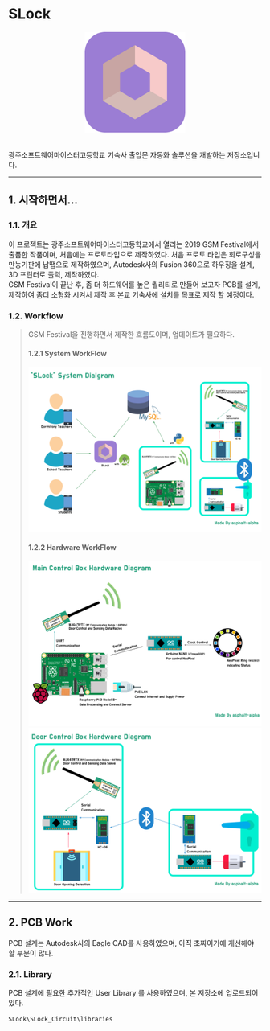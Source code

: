 # SLock
<center><img src="./Logo.png" width="200" height="200"></center><br/>

광주소프트웨어마이스터고등학교 기숙사 출입문 자동화 솔루션을 개발하는 저장소입니다.   

***
## 1. 시작하면서...
### 1.1. 개요
이 프로젝트는 광주소프트웨어마이스터고등학교에서 열리는 2019 GSM Festival에서 출품한 작품이며, 처음에는 프로토타입으로 제작하였다. 처음 프로토 타입은 회로구성을 만능기판에 납땝으로 제작하였으며, Autodesk사의 Fusion 360으로 하우징을 설계, 3D 프린터로 출력, 제작하였다.   
GSM Festival이 끝난 후, 좀 더 하드웨어를 높은 퀄리티로 만들어 보고자 PCB를 설계, 제작하여 좀더 소형화 시켜서 제작 후 본교 기숙사에 설치를 목표로 제작 할 예정이다.

### 1.2. Workflow
> GSM Festival을 진행하면서 제작한 흐름도이며, 업데이트가 필요하다.
> #### 1.2.1 System WorkFlow
> ![system](/WorkFlow/system.jpg)
> #### 1.2.2 Hardware WorkFlow
> ![system](/WorkFlow/main_device.jpg)
> ![system](/WorkFlow/door_controler.jpg)
   
***
## 2. PCB Work
PCB 설계는 Autodesk사의 Eagle CAD를 사용하였으며, 아직 초짜이기에 개선해야 할 부분이 많다.
### 2.1. Library
PCB 설계에 필요한 추가적인 User Library 를 사용하였으며, 본 저장소에 업로드되어 있다.
```
SLock\SLock_Circuit\libraries
```
